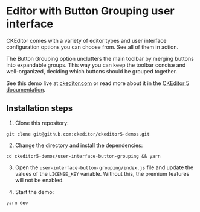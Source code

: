 # Editor with Button Grouping user interface

CKEditor comes with a variety of editor types and user interface configuration options you can choose from. See all of them in action.

The Button Grouping option unclutters the main toolbar by merging buttons into expandable groups. This way you can keep the toolbar concise and well-organized, deciding which buttons should be grouped together.

See this demo live at [ckeditor.com](http://ckeditor.com/ckeditor-5/demo/editor-types.html#button-grouping) or read more about it in the [CKEditor 5 documentation](https://ckeditor.com/docs/ckeditor5/latest/features/toolbar/toolbar.html#grouping-toolbar-items-in-drop-downs-nested-toolbars).

## Installation steps

1. Clone this repository:

```shell
git clone git@github.com:ckeditor/ckeditor5-demos.git
```

2. Change the directory and install the dependencies:

```shell
cd ckeditor5-demos/user-interface-button-grouping && yarn
```

3. Open the `user-interface-button-grouping/index.js` file and update the values of the `LICENSE_KEY` variable. Without this, the premium features will not be enabled.

4. Start the demo:

```shell
yarn dev
```
